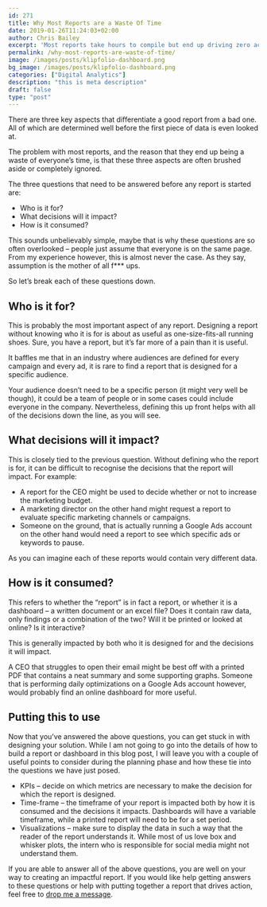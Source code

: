 ```yaml
---
id: 271
title: Why Most Reports are a Waste Of Time
date: 2019-01-26T11:24:03+02:00
author: Chris Bailey
excerpt: 'Most reports take hours to compile but end up driving zero action - what a waste of time! I believe that this can be fixed by getting the answer to just three questions.'
permalink: /why-most-reports-are-waste-of-time/
image: /images/posts/klipfolio-dashboard.png
bg_image: /images/posts/klipfolio-dashboard.png
categories: ["Digital Analytics"]
description: "this is meta description"
draft: false
type: "post"
---
```

There are three key aspects that differentiate a good report from a bad one. All of which are determined well before the first piece of data is even looked at.  


The problem with most reports, and the reason that they end up being a waste of everyone’s time, is that these three aspects are often brushed aside or completely ignored.  


The three questions that need to be answered before any report is started are:

<ul class="browser-default">
  <li>
    Who is it for?
  </li>
  <li>
    What decisions will it impact?
  </li>
  <li>
    How is it consumed?
  </li>
</ul>

This sounds unbelievably simple, maybe that is why these questions are so often overlooked &#8211; people just assume that everyone is on the same page. From my experience however, this is almost never the case. As they say, assumption is the mother of all f\*** ups.  


So let’s break each of these questions down.  


## Who is it for?

This is probably the most important aspect of any report. Designing a report without knowing who it is for is about as useful as one-size-fits-all running shoes. Sure, you have a report, but it’s far more of a pain than it is useful.  


It baffles me that in an industry where audiences are defined for every campaign and every ad, it is rare to find a report that is designed for a specific audience.  


Your audience doesn’t need to be a specific person (it might very well be though), it could be a team of people or in some cases could include everyone in the company. Nevertheless, defining this up front helps with all of the decisions down the line, as you will see.  


## What decisions will it impact?

This is closely tied to the previous question. Without defining who the report is for, it can be difficult to recognise the decisions that the report will impact. For example:  


<ul class="browser-default">
  <li>
    A report for the CEO might be used to decide whether or not to increase the marketing budget.
  </li>
  <li>
    A marketing director on the other hand might request a report to evaluate specific marketing channels or campaigns.
  </li>
  <li>
    Someone on the ground, that is actually running a Google Ads account on the other hand would need a report to see which specific ads or keywords to pause.
  </li>
</ul>

As you can imagine each of these reports would contain very different data.

## How is it consumed?

This refers to whether the “report” is in fact a report, or whether it is a dashboard &#8211; a written document or an excel file? Does it contain raw data, only findings or a combination of the two? Will it be printed or looked at online? Is it interactive?  


This is generally impacted by both who it is designed for and the decisions it will impact.  


A CEO that struggles to open their email might be best off with a printed PDF that contains a neat summary and some supporting graphs. Someone that is performing daily optimizations on a Google Ads account however, would probably find an online dashboard for more useful.  


## Putting this to use

Now that you’ve answered the above questions, you can get stuck in with designing your solution. While I am not going to go into the details of how to build a report or dashboard in this blog post, I will leave you with a couple of useful points to consider during the planning phase and how these tie into the questions we have just posed.  


<ul class="browser-default">
  <li>
    KPIs &#8211; decide on which metrics are necessary to make the decision for which the report is designed.
  </li>
  <li>
    Time-frame &#8211; the timeframe of your report is impacted both by how it is consumed and the decisions it impacts. Dashboards will have a variable timeframe, while a printed report will need to be for a set period.
  </li>
  <li>
    Visualizations &#8211; make sure to display the data in such a way that the reader of the report understands it. While most of us love box and whisker plots, the intern who is responsible for social media might not understand them.
  </li>
</ul>

If you are able to answer all of the above questions, you are well on your way to creating an impactful report. If you would like help getting answers to these questions or help with putting together a report that drives action, feel free to [drop me a message](/#contact).